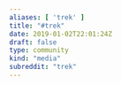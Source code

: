 ```yaml
---
aliases: [ 'trek' ]
title: "#trek"
date: 2019-01-02T22:01:24Z
draft: false
type: community
kind: "media"
subreddit: "trek"
---
```

